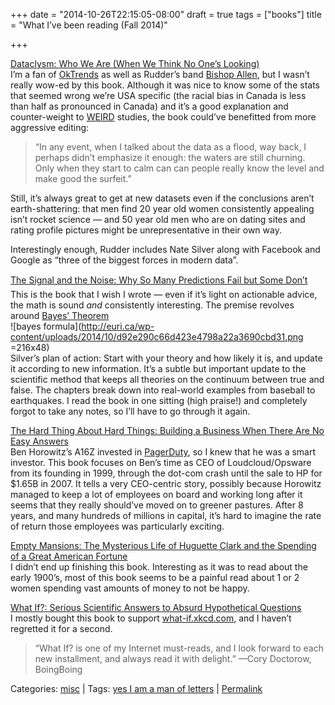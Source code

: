 +++
date = "2014-10-26T22:15:05-08:00"
draft = true
tags = ["books"]
title = "What I’ve been reading (Fall 2014)"

+++

[Dataclysm: Who We Are (When We Think No One’s Looking)](http://www.amazon.com/gp/product/0385347375/ref=as_li_tl?ie=UTF8&camp=1789&creative=390957&creativeASIN=0385347375&linkCode=as2&tag=eurica0d-20&linkId=TFQPCDMHOEKUPL3G)  
I’m a fan of [OkTrends](http://blog.okcupid.com/) as well as Rudder’s band [Bishop Allen](http://bishopallen.com/), but I wasn’t really wow-ed by this book. Although it was nice to know some of the stats that seemed wrong we’re USA specific (the racial bias in Canada is less than half as pronounced in Canada) and it’s a good explanation and counter-weight to [WEIRD](http://www.slate.com/articles/health_and_science/science/2013/05/weird_psychology_social_science_researchers_rely_too_much_on_western_college.html) studies, the book could’ve benefitted from more aggressive editing:

> “In any event, when I talked about the data as a flood, way back, I perhaps didn’t emphasize it enough: the waters are still churning. Only when they start to calm can can people really know the level and make good the surfeit.”

Still, it’s always great to get at new datasets even if the conclusions aren’t earth-shattering: that men find 20 year old women consistently appealing isn’t rocket science — and 50 year old men who are on dating sites and rating profile pictures might be unrepresentative in their own way.

Interestingly enough, Rudder includes Nate Silver along with Facebook and Google as “three of the biggest forces in modern data”.

[The Signal and the Noise: Why So Many Predictions Fail but Some Don’t](http://www.amazon.com/gp/product/159420411X/ref=as_li_tl?ie=UTF8&camp=1789&creative=390957&creativeASIN=159420411X&linkCode=as2&tag=eurica0d-20&linkId=C3OBJ4SXZAXEKJHC)  
This is the book that I wish I wrote — even if it’s light on actionable advice, the math is sound _and_ consistently interesting. The premise revolves around [Bayes’ Theorem](http://en.wikipedia.org/wiki/Bayes'_theorem)  
![bayes formula](http://euri.ca/wp-content/uploads/2014/10/d92e290c66d423e4798a22a3690cbd31.png =216x48)  
Silver’s plan of action: Start with your theory and how likely it is, and update it according to new information. It’s a subtle but important update to the scientific method that keeps all theories on the continuum between true and false. The chapters break down into real-world examples from baseball to earthquakes. I read the book in one sitting (high praise!) and completely forgot to take any notes, so I’ll have to go through it again.

[The Hard Thing About Hard Things: Building a Business When There Are No Easy Answers](http://www.amazon.com/gp/product/0062273205/ref=as_li_tl?ie=UTF8&camp=1789&creative=390957&creativeASIN=0062273205&linkCode=as2&tag=eurica0d-20&linkId=QGS4PI5CBOJIV4SV)  
Ben Horowitz’s A16Z invested in [PagerDuty](http://www.pagerduty.com/), so I knew that he was a smart investor. This book focuses on Ben’s time as CEO of Loudcloud/Opsware from its founding in 1999, through the dot-com crash until the sale to HP for $1.65B in 2007. It tells a very CEO-centric story, possibly because Horowitz managed to keep a lot of employees on board and working long after it seems that they really should’ve moved on to greener pastures. After 8 years, and many hundreds of millions in capital, it’s hard to imagine the rate of return those employees was particularly exciting.

[Empty Mansions: The Mysterious Life of Huguette Clark and the Spending of a Great American Fortune](http://www.amazon.com/gp/product/0345534530/ref=as_li_tl?ie=UTF8&camp=1789&creative=390957&creativeASIN=0345534530&linkCode=as2&tag=eurica0d-20&linkId=W5L6YHXKOUTL5HTX)  
I didn’t end up finishing this book. Interesting as it was to read about the early 1900’s, most of this book seems to be a painful read about 1 or 2 women spending vast amounts of money to not be happy.

[What If?: Serious Scientific Answers to Absurd Hypothetical Questions](http://www.amazon.com/gp/product/0544272994/ref=as_li_tl?ie=UTF8&camp=1789&creative=390957&creativeASIN=0544272994&linkCode=as2&tag=eurica0d-20&linkId=VHSVYIUY6AFASXV2)  
I mostly bought this book to support [what-if.xkcd.com](https://what-if.xkcd.com/), and I haven’t regretted it for a second.

> “What If? is one of my Internet must-reads, and I look forward to each new installment, and always read it with delight.” —Cory Doctorow, BoingBoing

Categories: [misc](http://euri.ca/category/misc/index.html) | Tags: [yes I am a man of letters](http://euri.ca/tag/yes-i-am-a-man-of-letters/index.html) | [Permalink](http://euri.ca/2014/what-ive-been-reading-fall-2014/index.html)